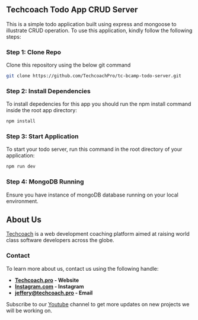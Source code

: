 ## Techcoach Todo App CRUD Server
This is a simple todo application built using express and mongoose to illustrate CRUD operation. To use this application, kindly follow the following steps:

### Step 1: Clone Repo
Clone this repository using the below git command
```bash
git clone https://github.com/TechcoachPro/tc-bcamp-todo-server.git
```

### Step 2: Install Dependencies
To install depedencies for this app you should run the npm install command inside the root app directory:
```bash
npm install
```

### Step 3: Start Application
To start your todo server, run this command in the root directory of your application:
```bash
npm run dev
```

### Step 4: MongoDB Running
Ensure you have instance of mongoDB database running on your local environment.


## About Us

[Techcoach](https://techcoach.pro) is a web development coaching platform aimed at raising world class software developers across the globe.

### Contact
To learn more about us, contact us using the following handle:

- **[Techcoach.pro](https://techcoach.pro/) - Website**
- **[Instagram.com](https://instagram.com/techcoach.pro) - Instagram**
- **[jeffery@techcoach.pro](mailto:jeffery@techcoach.pro) - Email**

Subscribe to our [Youtube](https://www.youtube.com/channel/UCs6rn-keO-4tZ0hWMXGzPvw) channel to get more updates on new projects we will be working on.
